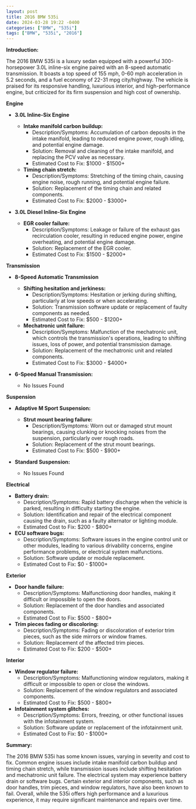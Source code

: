 ```yaml
---
layout: post
title: 2016 BMW 535i
date: 2024-03-28 19:22 -0400
categories: ["BMW", "535i"]
tags: ["BMW", "535i", "2016"]
---
```

**Introduction:**

The 2016 BMW 535i is a luxury sedan equipped with a powerful 300-horsepower 3.0L inline-six engine paired with an 8-speed automatic transmission. It boasts a top speed of 155 mph, 0-60 mph acceleration in 5.2 seconds, and a fuel economy of 22-31 mpg city/highway. The vehicle is praised for its responsive handling, luxurious interior, and high-performance engine, but criticized for its firm suspension and high cost of ownership.

**Engine**

* **3.0L Inline-Six Engine**

    * **Intake manifold carbon buildup:**
        * Description/Symptoms: Accumulation of carbon deposits in the intake manifold, leading to reduced engine power, rough idling, and potential engine damage.
        * Solution: Removal and cleaning of the intake manifold, and replacing the PCV valve as necessary.
        * Estimated Cost to Fix: $1000 - $1500+
    * **Timing chain stretch:**
        * Description/Symptoms: Stretching of the timing chain, causing engine noise, rough running, and potential engine failure.
        * Solution: Replacement of the timing chain and related components.
        * Estimated Cost to Fix: $2000 - $3000+
* **3.0L Diesel Inline-Six Engine**

    * **EGR cooler failure:**
        * Description/Symptoms: Leakage or failure of the exhaust gas recirculation cooler, resulting in reduced engine power, engine overheating, and potential engine damage.
        * Solution: Replacement of the EGR cooler.
        * Estimated Cost to Fix: $1500 - $2000+

**Transmission**

* **8-Speed Automatic Transmission**

    * **Shifting hesitation and jerkiness:**
        * Description/Symptoms: Hesitation or jerking during shifting, particularly at low speeds or when accelerating.
        * Solution: Transmission software update or replacement of faulty components as needed.
        * Estimated Cost to Fix: $500 - $1200+
    * **Mechatronic unit failure:**
        * Description/Symptoms: Malfunction of the mechatronic unit, which controls the transmission's operations, leading to shifting issues, loss of power, and potential transmission damage.
        * Solution: Replacement of the mechatronic unit and related components.
        * Estimated Cost to Fix: $3000 - $4000+
* **6-Speed Manual Transmission:**

    * No Issues Found

**Suspension**

* **Adaptive M Sport Suspension:**

    * **Strut mount bearing failure:**
        * Description/Symptoms: Worn out or damaged strut mount bearings, causing clunking or knocking noises from the suspension, particularly over rough roads.
        * Solution: Replacement of the strut mount bearings.
        * Estimated Cost to Fix: $500 - $900+
* **Standard Suspension:**

    * No Issues Found

**Electrical**

* **Battery drain:**
    * Description/Symptoms: Rapid battery discharge when the vehicle is parked, resulting in difficulty starting the engine.
    * Solution: Identification and repair of the electrical component causing the drain, such as a faulty alternator or lighting module.
    * Estimated Cost to Fix: $200 - $800+
* **ECU software bugs:**
    * Description/Symptoms: Software issues in the engine control unit or other modules, leading to various drivability concerns, engine performance problems, or electrical system malfunctions.
    * Solution: Software update or module replacement.
    * Estimated Cost to Fix: $0 - $1000+

**Exterior**

* **Door handle failure:**
    * Description/Symptoms: Malfunctioning door handles, making it difficult or impossible to open the doors.
    * Solution: Replacement of the door handles and associated components.
    * Estimated Cost to Fix: $500 - $800+
* **Trim pieces fading or discoloring:**
    * Description/Symptoms: Fading or discoloration of exterior trim pieces, such as the side mirrors or window frames.
    * Solution: Replacement of the affected trim pieces.
    * Estimated Cost to Fix: $200 - $500+

**Interior**

* **Window regulator failure:**
    * Description/Symptoms: Malfunctioning window regulators, making it difficult or impossible to open or close the windows.
    * Solution: Replacement of the window regulators and associated components.
    * Estimated Cost to Fix: $500 - $800+
* **Infotainment system glitches:**
    * Description/Symptoms: Errors, freezing, or other functional issues with the infotainment system.
    * Solution: Software update or replacement of the infotainment unit.
    * Estimated Cost to Fix: $0 - $1000+

**Summary:**

The 2016 BMW 535i has some known issues, varying in severity and cost to fix. Common engine issues include intake manifold carbon buildup and timing chain stretch, while transmission issues include shifting hesitation and mechatronic unit failure. The electrical system may experience battery drain or software bugs. Certain exterior and interior components, such as door handles, trim pieces, and window regulators, have also been known to fail. Overall, while the 535i offers high performance and a luxurious experience, it may require significant maintenance and repairs over time.
